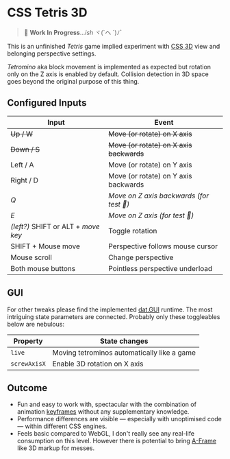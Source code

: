 # CSS Tetris 3D

> :construction: **Work In Progress**..._ish_ ヾ(`ヘ ´)ﾉﾞ

This is an unfinished _Tetris_ game implied experiment with [CSS 3D](https://developer.mozilla.org/en-US/docs/Web/CSS/transform-style) view and belonging perspective settings.

_Tetromino_ aka block movement is implemented as expected but rotation only on the Z axis is enabled by default. Collision detection in 3D space goes beyond the original purpose of this thing.

## Configured Inputs

| Input                               | Event                                         |
| ----------------------------------- | --------------------------------------------- |
| ~~Up / W~~                          | ~~Move (or rotate) on X axis~~                |
| ~~Down / S~~                        | ~~Move (or rotate) on X axis backwards~~      |
| Left / A                            | Move (or rotate) on Y axis                    |
| Right / D                           | Move (or rotate) on Y axis backwards          |
| _Q_                                 | _Move on Z axis backwards (for test :ghost:)_ |
| _E_                                 | _Move on Z axis (for test :ghost:)_           |
| _(left?)_ SHIFT or ALT + _move key_ | Toggle rotation                               |
| SHIFT + Mouse move                  | Perspective follows mouse cursor              |
| Mouse scroll                        | Change perspective                            |
| Both mouse buttons                  | Pointless perspective underload               |

## GUI

For other tweaks please find the implemented [dat.GUI](https://github.com/dataarts/dat.gui) runtime. The most intriguing state parameters are connected. Probably only these toggleables below are nebulous:

| Property     | State changes                               |
| ------------ | ------------------------------------------- |
| `live`       | Moving tetrominos automatically like a game |
| `screwAxisX` | Enable 3D rotation on X axis                |

## Outcome

- Fun and easy to work with, spectacular with the combination of animation [keyframes](https://developer.mozilla.org/en-US/docs/Web/CSS/@keyframes) without any supplementary knowledge.
- Performance differences are visible — especially with unoptimised code — within different CSS engines.
- Feels basic compared to WebGL, I don't really see any real-life consumption on this level. However there is potential to bring [A-Frame](https://github.com/aframevr/aframe/) like 3D markup for messes.
